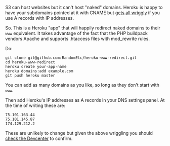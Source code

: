 S3 can host websites but it can't host "naked" domains. Heroku is happy to have your subdomains pointed at it with CNAME but [gets all wriggly](https://devcenter.heroku.com/articles/avoiding-naked-domains-dns-arecords) if you use A records with IP addresses.

So. This is a Heroku "app" that will happily redirect naked domains to their `www` equivalent. It takes advantage of the fact that the PHP buildpack vendors Apache and supports .htaccess files with mod_rewrite rules.

Do:

```
git clone git@github.com:RandomEtc/heroku-www-redirect.git
cd heroku-www-redirect
heroku create your-app-name
heroku domains:add example.com
git push heroku master
```

You can add as many domains as you like, so long as they don't start with `www`.

Then add Heroku's IP addresses as A records in your DNS settings panel. At the time of writing these are:

```
75.101.163.44
75.101.145.87
174.129.212.2
```

These are unlikely to change but given the above wriggling you should [check the Devcenter](https://devcenter.heroku.com/articles/custom-domains#naked-domains-mydomaincom) to confirm.


